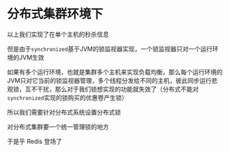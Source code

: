 # 分布式集群环境下

以上我们实现了在单个主机的秒杀信息

但是由于`synchronized`基于JVM的锁监视器实现，一个锁监视器只对一个运行环境的JVM生效

如果有多个运行环境，也就是集群多个主机来实现负载均衡，那么每个运行环境的JVM只对它当前的锁监视器管理，多个线程分发给不同的主机，彼此同步运行悲观锁，互不干扰，那么对于我们锁想实现的功能就失效了（分布式不能对`synchronized`实现的锁购买的优惠卷产生锁）

所以我们需要针对分布式系统设置分布式锁

对分布式集群要一个统一管理锁的地方

于是乎  Redis  登场了